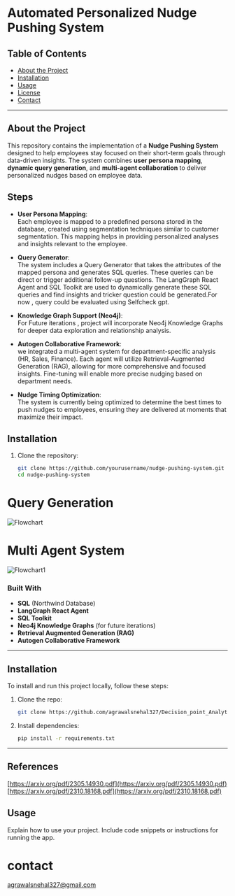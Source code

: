 # Automated Personalized Nudge Pushing System

## Table of Contents

- [About the Project](#about-the-project)
- [Installation](#installation)
- [Usage](#usage)
- [License](#license)
- [Contact](#contact)

---

## About the Project

This repository contains the implementation of a **Nudge Pushing System** designed to help employees stay focused on their short-term goals through data-driven insights. The system combines **user persona mapping**, **dynamic query generation**, and **multi-agent collaboration** to deliver personalized nudges based on employee data.

## Steps

- **User Persona Mapping**:  
  Each employee is mapped to a predefined persona stored in the database, created using segmentation techniques similar to customer segmentation. This mapping helps in providing personalized analyses and insights relevant to the employee.

- **Query Generator**:  
  The system includes a Query Generator that takes the attributes of the mapped persona and generates SQL queries. These queries can be direct or trigger additional follow-up questions. The LangGraph React Agent and SQL Toolkit are used to dynamically generate these SQL queries and find insights and tricker question could be generated.For now , query could be evaluated using Selfcheck gpt.

- **Knowledge Graph Support (Neo4j)**:  
  For Future iterations , project will incorporate Neo4j Knowledge Graphs for deeper data exploration and relationship analysis.

- **Autogen Collaborative Framework**:  
   we integrated a multi-agent system for department-specific analysis (HR, Sales, Finance). Each agent will utilize Retrieval-Augmented Generation (RAG), allowing for more comprehensive and focused insights. Fine-tuning will enable more precise nudging based on department needs.

- **Nudge Timing Optimization**:  
  The system is currently being optimized to determine the best times to push nudges to employees, ensuring they are delivered at moments that maximize their impact.

## Installation

1. Clone the repository:
   ```bash
   git clone https://github.com/yourusername/nudge-pushing-system.git
   cd nudge-pushing-system

# Query Generation
![Flowchart](./Assets/Flowchart.jpg)

# Multi Agent System
![Flowchart1](./Assets/p1.jpeg)

### Built With

- **SQL** (Northwind Database)
- **LangGraph React Agent**
- **SQL Toolkit**
- **Neo4j Knowledge Graphs** (for future iterations)
- **Retrieval Augmented Generation (RAG)**
- **Autogen Collaborative Framework**


---

## Installation

To install and run this project locally, follow these steps:

1. Clone the repo:
    ```bash
    git clone https://github.com/agrawalsnehal327/Decision_point_Analytics.git
    ```

2. Install dependencies:
    ```bash
    pip install -r requirements.txt
    ```

---

## References
[https://arxiv.org/pdf/2305.14930.pdf](https://arxiv.org/pdf/2305.14930.pdf)
[https://arxiv.org/pdf/2310.18168.pdf](https://arxiv.org/pdf/2310.18168.pdf)

## Usage

Explain how to use your project. Include code snippets or instructions for running the app.

# contact
agrawalsnehal327@gmail.com